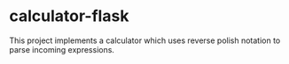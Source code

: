 # calculator-flask
This project implements a calculator which uses reverse polish notation to parse incoming expressions.
